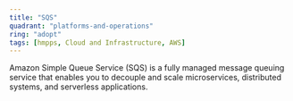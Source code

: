 ```yaml
---
title: "SQS"
quadrant: "platforms-and-operations"
ring: "adopt"
tags: [hmpps, Cloud and Infrastructure, AWS]
---
```


Amazon Simple Queue Service (SQS) is a fully managed message queuing service that enables you to decouple and scale microservices, distributed systems, and serverless applications.
